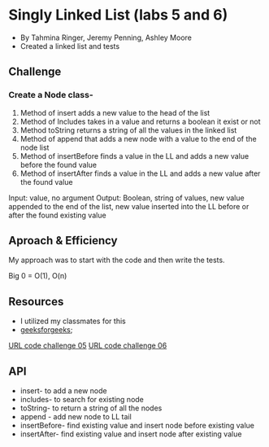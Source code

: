 # Singly Linked List (labs 5 and 6)

- By Tahmina Ringer, Jeremy Penning, Ashley Moore
- Created a linked list and tests

## Challenge

### Create a Node class-

1. Method of insert adds a new value to the head of the list
2. Method of Includes takes in a value and returns a boolean it exist or not
3. Method toString returns a string of all the values in the linked list
4. Method of append that adds a new node with a value to the end of the node list
5. Method of insertBefore finds a value in the LL and adds a new value before the found value
6. Method of insertAfter finds a value in the LL and adds a new value after the found value

Input: value, no argument
Output: Boolean, string of values, new value appended to the end of the list, new value inserted into the LL before or after the found existing value

## Aproach & Efficiency

My approach was to start with the code and then write the tests.

Big 0 = O(1), O(n)

## Resources

- I utilized my classmates for this
- [geeksforgeeks](https://www.geeksforgeeks.org/implementation-linkedlist-javascript/);

[URL code challenge 05](linked-list.png)
[URL code challenge 06](URL2.png)

## API

- insert- to add a new node
- includes- to search for existing node
- toString- to return a string of all the nodes
- append - add new node to LL tail
- insertBefore- find existing value and insert node before existing value
- insertAfter- find existing value and insert node after existing value
